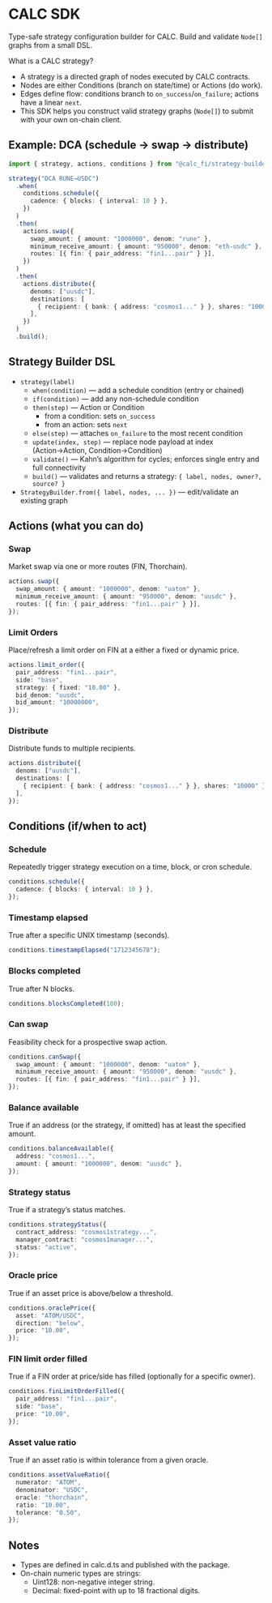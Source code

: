 # CALC SDK

Type-safe strategy configuration builder for CALC. Build and validate `Node[]` graphs from a small DSL.

What is a CALC strategy?

- A strategy is a directed graph of nodes executed by CALC contracts.
- Nodes are either Conditions (branch on state/time) or Actions (do work).
- Edges define flow: conditions branch to `on_success`/`on_failure`; actions have a linear `next`.
- This SDK helps you construct valid strategy graphs (`Node[]`) to submit with your own on-chain client.

## Example: DCA (schedule → swap → distribute)

```ts
import { strategy, actions, conditions } from "@calc_fi/strategy-builder";

strategy("DCA RUNE→USDC")
  .when(
    conditions.schedule({
      cadence: { blocks: { interval: 10 } },
    })
  )
  .then(
    actions.swap({
      swap_amount: { amount: "1000000", denom: "rune" },
      minimum_receive_amount: { amount: "950000", denom: "eth-usdc" },
      routes: [{ fin: { pair_address: "fin1...pair" } }],
    })
  )
  .then(
    actions.distribute({
      denoms: ["uusdc"],
      destinations: [
        { recipient: { bank: { address: "cosmos1..." } }, shares: "10000" },
      ],
    })
  )
  .build();
```

## Strategy Builder DSL

- `strategy(label)`
  - `when(condition)` — add a schedule condition (entry or chained)
  - `if(condition)` — add any non-schedule condition
  - `then(step)` — Action or Condition
    - from a condition: sets `on_success`
    - from an action: sets `next`
  - `else(step)` — attaches `on_failure` to the most recent condition
  - `update(index, step)` — replace node payload at index (Action→Action, Condition→Condition)
  - `validate()` — Kahn’s algorithm for cycles; enforces single entry and full connectivity
  - `build()` — validates and returns a strategy: `{ label, nodes, owner?, source? }`
- `StrategyBuilder.from({ label, nodes, ... })` — edit/validate an existing graph

## Actions (what you can do)

### Swap

Market swap via one or more routes (FIN, Thorchain).

```ts
actions.swap({
  swap_amount: { amount: "1000000", denom: "uatom" },
  minimum_receive_amount: { amount: "950000", denom: "uusdc" },
  routes: [{ fin: { pair_address: "fin1...pair" } }],
});
```

### Limit Orders

Place/refresh a limit order on FIN at a either a fixed or dynamic price.

```ts
actions.limit_order({
  pair_address: "fin1...pair",
  side: "base",
  strategy: { fixed: "10.00" },
  bid_denom: "uusdc",
  bid_amount: "10000000",
});
```

### Distribute

Distribute funds to multiple recipients.

```ts
actions.distribute({
  denoms: ["uusdc"],
  destinations: [
    { recipient: { bank: { address: "cosmos1..." } }, shares: "10000" },
  ],
});
```

## Conditions (if/when to act)

### Schedule

Repeatedly trigger strategy execution on a time, block, or cron schedule.

```ts
conditions.schedule({
  cadence: { blocks: { interval: 10 } },
});
```

### Timestamp elapsed

True after a specific UNIX timestamp (seconds).

```ts
conditions.timestampElapsed("1712345678");
```

### Blocks completed

True after N blocks.

```ts
conditions.blocksCompleted(100);
```

### Can swap

Feasibility check for a prospective swap action.

```ts
conditions.canSwap({
  swap_amount: { amount: "1000000", denom: "uatom" },
  minimum_receive_amount: { amount: "950000", denom: "uusdc" },
  routes: [{ fin: { pair_address: "fin1...pair" } }],
});
```

### Balance available

True if an address (or the strategy, if omitted) has at least the specified amount.

```ts
conditions.balanceAvailable({
  address: "cosmos1...",
  amount: { amount: "1000000", denom: "uusdc" },
});
```

### Strategy status

True if a strategy’s status matches.

```ts
conditions.strategyStatus({
  contract_address: "cosmos1strategy...",
  manager_contract: "cosmos1manager...",
  status: "active",
});
```

### Oracle price

True if an asset price is above/below a threshold.

```ts
conditions.oraclePrice({
  asset: "ATOM/USDC",
  direction: "below",
  price: "10.00",
});
```

### FIN limit order filled

True if a FIN order at price/side has filled (optionally for a specific owner).

```ts
conditions.finLimitOrderFilled({
  pair_address: "fin1...pair",
  side: "base",
  price: "10.00",
});
```

### Asset value ratio

True if an asset ratio is within tolerance from a given oracle.

```ts
conditions.assetValueRatio({
  numerator: "ATOM",
  denominator: "USDC",
  oracle: "thorchain",
  ratio: "10.00",
  tolerance: "0.50",
});
```

## Notes

- Types are defined in calc.d.ts and published with the package.
- On-chain numeric types are strings:
  - Uint128: non-negative integer string.
  - Decimal: fixed-point with up to 18 fractional digits.
